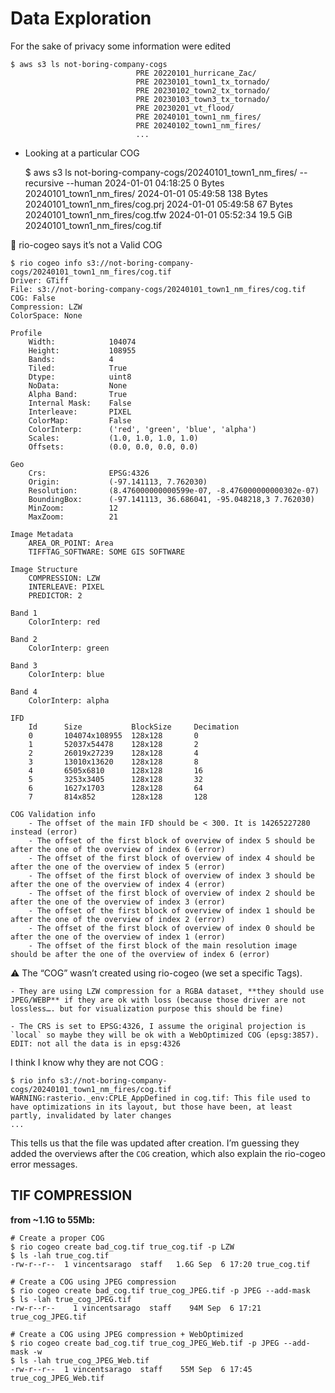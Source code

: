 # Data Exploration

For the sake of privacy some information were edited

```
$ aws s3 ls not-boring-company-cogs
                            PRE 20220101_hurricane_Zac/
                            PRE 20230101_town1_tx_tornado/
                            PRE 20230102_town2_tx_tornado/
                            PRE 20230103_town3_tx_tornado/
                            PRE 20230201_vt_flood/
                            PRE 20240101_town1_nm_fires/
                            PRE 20240102_town1_nm_fires/
                            ...
```

- Looking at a particular COG


    $ aws s3 ls not-boring-company-cogs/20240101_town1_nm_fires/ --recursive --human
    2024-01-01 04:18:25    0 Bytes 20240101_town1_nm_fires/
    2024-01-01 05:49:58  138 Bytes 20240101_town1_nm_fires/cog.prj
    2024-01-01 05:49:58   67 Bytes 20240101_town1_nm_fires/cog.tfw
    2024-01-01 05:52:34   19.5 GiB 20240101_town1_nm_fires/cog.tif

🤔 rio-cogeo says it’s not a Valid COG

```
$ rio cogeo info s3://not-boring-company-cogs/20240101_town1_nm_fires/cog.tif
Driver: GTiff
File: s3://not-boring-company-cogs/20240101_town1_nm_fires/cog.tif
COG: False
Compression: LZW
ColorSpace: None

Profile
    Width:            104074
    Height:           108955
    Bands:            4
    Tiled:            True
    Dtype:            uint8
    NoData:           None
    Alpha Band:       True
    Internal Mask:    False
    Interleave:       PIXEL
    ColorMap:         False
    ColorInterp:      ('red', 'green', 'blue', 'alpha')
    Scales:           (1.0, 1.0, 1.0, 1.0)
    Offsets:          (0.0, 0.0, 0.0, 0.0)

Geo
    Crs:              EPSG:4326
    Origin:           (-97.141113, 7.762030)
    Resolution:       (8.476000000000599e-07, -8.476000000000302e-07)
    BoundingBox:      (-97.141113, 36.686041, -95.048218,3 7.762030)
    MinZoom:          12
    MaxZoom:          21

Image Metadata
    AREA_OR_POINT: Area
    TIFFTAG_SOFTWARE: SOME GIS SOFTWARE

Image Structure
    COMPRESSION: LZW
    INTERLEAVE: PIXEL
    PREDICTOR: 2

Band 1
    ColorInterp: red

Band 2
    ColorInterp: green

Band 3
    ColorInterp: blue

Band 4
    ColorInterp: alpha

IFD
    Id      Size           BlockSize     Decimation
    0       104074x108955  128x128       0
    1       52037x54478    128x128       2
    2       26019x27239    128x128       4
    3       13010x13620    128x128       8
    4       6505x6810      128x128       16
    5       3253x3405      128x128       32
    6       1627x1703      128x128       64
    7       814x852        128x128       128

COG Validation info
    - The offset of the main IFD should be < 300. It is 14265227280 instead (error)
    - The offset of the first block of overview of index 5 should be after the one of the overview of index 6 (error)
    - The offset of the first block of overview of index 4 should be after the one of the overview of index 5 (error)
    - The offset of the first block of overview of index 3 should be after the one of the overview of index 4 (error)
    - The offset of the first block of overview of index 2 should be after the one of the overview of index 3 (error)
    - The offset of the first block of overview of index 1 should be after the one of the overview of index 2 (error)
    - The offset of the first block of overview of index 0 should be after the one of the overview of index 1 (error)
    - The offset of the first block of the main resolution image should be after the one of the overview of index 6 (error)
```

⚠️ The “COG”  wasn’t created using rio-cogeo (we set a specific Tags).


    - They are using LZW compression for a RGBA dataset, **they should use JPEG/WEBP** if they are ok with loss (because those driver are not lossless…. but for visualization purpose this should be fine)

    - The CRS is set to EPSG:4326, I assume the original projection is `local` so maybe they will be ok with a WebOptimized COG (epsg:3857).  EDIT: not all the data is in epsg:4326

I think I know why they are not COG :

```
$ rio info s3://not-boring-company-cogs/20240101_town1_nm_fires/cog.tif
WARNING:rasterio._env:CPLE_AppDefined in cog.tif: This file used to have optimizations in its layout, but those have been, at least partly, invalidated by later changes
...
```

This tells us that the file was updated after creation. I’m guessing they added the overviews after the `COG` creation, which also explain the rio-cogeo error messages.

## TIF COMPRESSION

**from ~1.1G to 55Mb:**


    # Create a proper COG
    $ rio cogeo create bad_cog.tif true_cog.tif -p LZW
    $ ls -lah true_cog.tif
    -rw-r--r--  1 vincentsarago  staff   1.6G Sep  6 17:20 true_cog.tif

    # Create a COG using JPEG compression
    $ rio cogeo create bad_cog.tif true_cog_JPEG.tif -p JPEG --add-mask
    $ ls -lah true_cog_JPEG.tif
    -rw-r--r--    1 vincentsarago  staff    94M Sep  6 17:21 true_cog_JPEG.tif

    # Create a COG using JPEG compression + WebOptimized
    $ rio cogeo create bad_cog.tif true_cog_JPEG_Web.tif -p JPEG --add-mask -w
    $ ls -lah true_cog_JPEG_Web.tif
    -rw-r--r--  1 vincentsarago  staff    55M Sep  6 17:45 true_cog_JPEG_Web.tif

